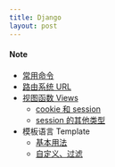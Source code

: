 ```yaml
---
title: Django
layout: post
---
```


#### Note

- [常用命令]({{site.baseurl}}/2017/08/09/django-common-commands)
- [路由系统 URL]({{site.baseurl}}/2017/08/09/django-url)
- [视图函数 Views]({{site.baseurl}}/2017/08/09/django-views)
	- [cookie 和 session]({{site.baseurl}}/2017/08/10/django-cookie-session)
	- [session 的其他类型]()
- 模板语言 Template
	- [基本用法]({{site.baseurl}}/2017/08/09/django-template-I)
	- [自定义、过滤]({{site.baseurl}}/2017/08/09/django-template-II)